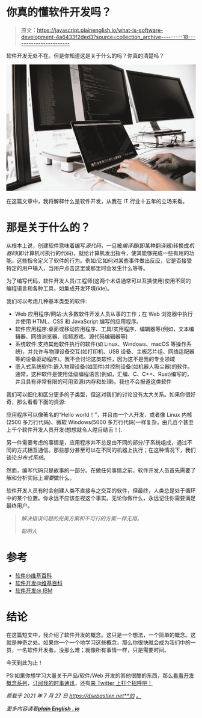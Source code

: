 # 你真的懂软件开发吗？

> 原文：<https://javascript.plainenglish.io/what-is-software-development-4a6433f2ded3?source=collection_archive---------18----------------------->

软件开发无处不在。但是你知道这是关于什么的吗？你真的清楚吗？

![](img/387e7e964857d0e6b5b172003809599a.png)

在这篇文章中，我将解释什么是软件开发，从我在 IT 行业十五年的立场来看。

# 那是关于什么的？

从根本上说，创建软件意味着编写*源代码*，一旦被*编译器*(即某种翻译器)转换成*机器码*(即计算机可执行的代码)，就给计算机发出指令，使其能够完成一些有用的功能。这些指令定义了软件的行为。例如:它如何对某些事件做出反应，它是否接受特定的用户输入，当用户点击这里或那里时会发生什么等等。

为了编写代码，软件开发人员/工程师(这两个术语通常可以互换使用)使用不同的编程语言和各种工具，如集成开发环境(ide)。

我们可以考虑几种基本类型的软件:

*   Web 应用程序/网站:大多数软件开发人员从事的工作；在 Web 浏览器中执行并使用 HTML、CSS 和 JavaScript 编写的应用程序。
*   软件应用程序:桌面或移动应用程序、工具/实用程序、编辑器等(例如，文本编辑器、网络浏览器、视频游戏、源代码编辑器等)
*   系统软件:支持其他软件执行的软件(如 Linux、Windows、macOS 等操作系统)，并允许与物理设备交互(如打印机、USB 设备、主板芯片组、网络适配器等的设备驱动程序)。我不会讨论这类软件，因为这不是我的专业领域
*   嵌入式系统软件:嵌入物理设备(如固件)并控制设备(如机器人吸尘器)的软件。通常，这种软件是使用低级编程语言(例如，汇编、C、C++、Rust)编写的，并且具有非常有限的可用资源(内存和处理)。我也不会报道这类软件

我们可以细化和区分更多的子类型，但这对我们的讨论没有太大关系。如果你很好奇，那么看看下面的资源:

应用程序可以像著名的“Hello world！”，并且由一个人开发，或者像 Linux 内核(2500 多万行代码)、微软 Windows(5000 多万行代码)一样复杂，由几百个甚至上千个软件开发人员开发(想想就令人瞠目结舌！).

另一件需要考虑的事情是，应用程序并不总是由不同的部分/子系统组成，通过不同的方式相互通信。那些部分甚至可以在不同的机器上执行；在这种情况下，我们谈论*分布式系统*。

然而，编写代码只是故事的一部分。在做任何事情之前，软件开发人员首先需要了解和分析实际上*需要*做什么。

软件开发人员有时会创建人类不直接与之交互的软件，但最终，人类总是处于循环中的某个位置。你永远不应该忽视这个事实。无论你做什么，永远记住你需要满足最终用户。

> *解决错误问题的完美方案和不可行的方案一样无用。*
> 
> *聪明人*

# 参考

*   [软件@维基百科](https://en.wikipedia.org/wiki/Software)
*   [软件开发@维基百科](https://en.wikipedia.org/wiki/Software_development)
*   [软件开发@ IBM](https://www.ibm.com/topics/software-development)

# 结论

在这篇短文中，我介绍了软件开发的概念。这只是一个想法，一个简单的概念。这就是神奇之处。如果你一个一个地学习这些概念，那么你很快就会成为我们中的一员，一名软件开发者。没那么难；就像所有事情一样，只是需要时间。

今天到此为止！

PS:如果你想学习大量关于产品/软件/Web 开发的其他很酷的东西，那么[看看开发概念系列](https://dev-concepts.dev)，[订阅我的时事通讯](https://mailchi.mp/fb661753d54a/developassion-newsletter)，还有[来 Twitter 上打个招呼吧！](https://twitter.com/dSebastien)

*原载于 2021 年 7 月 27 日 https://dsebastien.net**的* [*。*](https://dsebastien.net/blog/2021-07-27-what-is-software-development)

*更多内容请看*[***plain English . io***](http://plainenglish.io/)